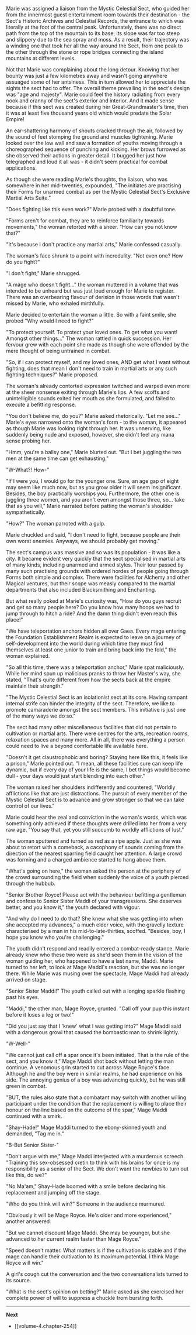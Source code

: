 
Marie was assigned a liaison from the Mystic Celestial Sect, who guided her from the innermost guest entertainment room towards their destination - the Sect's Historic Archives and Celestial Records, the entrance to which was literally at the foot of the central peak. Unfortunately, there was no direct path from the top of the mountain to its base; its slope was far too steep and slippery due to the sea spray and moss. As a result, their trajectory was a winding one that took her all the way around the Sect, from one peak to the other through the stone or rope bridges connecting the island mountains at different levels.

Not that Marie was complaining about the long detour. Knowing that her bounty was just a few kilometres away and wasn't going anywhere assuaged some of her antsiness. This in turn allowed her to appreciate the sights the sect had to offer. The overall theme prevailing in the sect's design was "age and majesty". Marie could feel the history radiating from every nook and cranny of the sect's exterior and interior. And it made sense because if this sect was created during her Great-Grandmaster's time, then it was at least five thousand years old which would predate the Solar Empire!

An ear-shattering harmony of shouts cracked through the air, followed by the sound of feet stomping the ground and muscles tightening. Marie looked over the low wall and saw a formation of youths moving through a choreographed sequence of punching and kicking. Her brows furrowed as she observed their actions in greater detail. It bugged her just how telegraphed and loud it all was - it didn't seem practical for combat applications.

As though she were reading Marie's thoughts, the liaison, who was somewhere in her mid-twenties, expounded, "The initiates are practising their Forms for unarmed combat as per the Mystic Celestial Sect's Exclusive Martial Arts Suite."

"Does fighting like this even work?" Marie probed with a doubtful tone.

"Forms aren't for combat, they are to reinforce familiarity towards movements," the woman retorted with a sneer. "How can you not know that?"

"It's because I don't practice any martial arts," Marie confessed casually.

The woman's face shrunk to a point with incredulity. "Not even one? How do you fight?"

"I don't fight," Marie shrugged.

"A mage who doesn't fight..." the woman muttered in a volume that was intended to be unheard but was just loud enough for Marie to register. There was an overbearing flavour of derision in those words that wasn't missed by Marie, who exhaled mirthfully.

Marie decided to entertain the woman a little. So with a faint smile, she probed "Why would I need to fight?"

"To protect yourself. To protect your loved ones. To get what you want! Amongst other things..." The woman rattled in quick succession. Her fervour grew with each point she made as though she were offended by the mere thought of being untrained in combat.

"So, if I can protect myself, and my loved ones, AND get what I want without fighting, does that mean I don't need to train in martial arts or any such fighting techniques?" Marie proposed.

The woman's already contorted expression twitched and warped even more at the sheer nonsense exiting through Marie's lips. A few scoffs and unintelligible sounds exited her mouth as she formulated, and failed to execute a befitting response.

"You don't believe me, do you?" Marie asked rhetorically. "Let me see..." Marie's eyes narrowed onto the woman's form - to the woman, it appeared as though Marie was looking right through her. It was unnerving, like suddenly being nude and exposed, however, she didn't feel any mana sense probing her.

"Hmm, you're a ballsy one," Marie blurted out. "But I bet juggling the two men at the same time can get exhausting."

"W-What?! How-"

"If I were you, I would go for the younger one. Sure, an age gap of eight may seem like much now, but as you grow older it will seem insignificant. Besides, the boy practically worships you. Furthermore, the other one is juggling three women, and you aren't even amongst those three, so... take that as you will," Marie narrated before patting the woman's shoulder sympathetically.

"How?" The woman parroted with a gulp.

Marie chuckled and said, "I don't need to fight, because people are their own worst enemies. Anyways, we should probably get moving."

The sect's campus was massive and so was its population - it was like a city. It became evident very quickly that the sect specialised in martial arts of many kinds, including unarmed and armed styles. Their tour passed by many such practising grounds with ordered hordes of people going through Forms both simple and complex. There were facilities for Alchemy and other Magical ventures, but their scope was measly compared to the martial departments that also included Blacksmithing and Enchanting.

But what really poked at Marie's curiosity was, "How do you guys recruit and get so many people here? Do you know how many hoops we had to jump through to hitch a ride? And the damn thing didn't even reach this place!"

"We have teleportation anchors hidden all over Gaea. Every mage entering the Foundation Establishment Realm is expected to leave on a journey of self-development into the world during which time they must find themselves at least one junior to train and bring back into the fold," the woman explained.

"So all this time, there was a teleportation anchor," Marie spat maliciously. While her mind spun up malicious pranks to throw her Master's way, she stated, "That's quite different from how the sects back at the empire maintain their strength."

"The Mystic Celestial Sect is an isolationist sect at its core. Having rampant internal strife can hinder the integrity of the sect. Therefore, we like to promote camaraderie amongst the sect members. This initiative is just one of the many ways we do so."

The sect had many other miscellaneous facilities that did not pertain to cultivation or martial arts. There were centres for the arts, recreation rooms, relaxation spaces and many more. All in all, there was everything a person could need to live a beyond comfortable life available here.

"Doesn't it get claustrophobic and boring? Staying here like this, it feels like a prison," Marie pointed out. "I mean, all these facilities sure can keep life dynamic, but if every day of your life is the same, I bet things would become dull - your days would just start blending into each other."

The woman raised her shoulders indifferently and countered, "Worldly afflictions like that are just distractions. The pursuit of every member of the Mystic Celestial Sect is to advance and grow stronger so that we can take control of our lives."

Marie could hear the zeal and conviction in the woman's words, which was something only achieved if these thoughts were drilled into her from a very raw age. "You say that, yet you still succumb to worldly afflictions of lust."

The woman sputtered and turned as red as a ripe apple. Just as she was about to retort with a comeback, a cacophony of sounds coming from the direction of the nearest sparring field caught her attention. A large crowd was forming and a charged ambience started to hang above them.

"What's going on here," the woman asked the person at the periphery of the crowd surrounding the field when suddenly the voice of a youth pierced through the hubbub.

"Senior Brother Royce! Please act with the behaviour befitting a gentleman and confess to Senior Sister Maddi of your transgressions. She deserves better, and you know it," the youth declared with vigour.

"And why do I need to do that? She knew what she was getting into when she accepted my advances," a much elder voice, with the gravelly texture characterised by a man in his mid-to-late-thirties, scoffed. "Besides, boy, I hope you know who you're challenging."

The youth didn't respond and readily entered a combat-ready stance. Marie already knew who these two were as she'd seen them in the vision of the woman guiding her, who happened to have a last name, Maddi. Marie turned to her left, to look at Mage Maddi's reaction, but she was no longer there. While Marie was musing over the spectacle, Mage Maddi had already arrived on stage.

"Senior Sister Maddi!" The youth called out with a longing sparkle flashing past his eyes.

"Maddi," the other man, Mage Royce, grunted. "Call off your pup this instant before it loses a leg or two!"

"Did you just say that I 'knew' what I was getting into?" Mage Maddi said with a dangerous growl that caused the bombastic man to shrink lightly.

"W-Well-"

"We cannot just call off a spar once it's been initiated. That is the rule of the sect, and you know it," Mage Maddi shot back without letting the man continue. A venomous grin started to cut across Mage Royce's face. Although he and the boy were in similar realms, he had experience on his side. The annoying genius of a boy was advancing quickly, but he was still green in combat.

"BUT, the rules also state that a combatant may switch with another willing participant under the condition that the replacement is willing to place their honour on the line based on the outcome of the spar," Mage Maddi continued with a smirk.

"Shay-Hade!" Mage Maddi turned to the ebony-skinned youth and demanded, "Tag me in."

"B-But Senior Sister-"

"Don't argue with me," Mage Maddi interjected with a murderous screech. "Training this sex-obsessed cretin to think with his brains for once is my responsibility as a senior of the Sect. We don't want the newbies to turn out like this, do we?"

"No Ma'am," Shay-Hade boomed with a smile before declaring his replacement and jumping off the stage.

"Who do you think will win?" Someone in the audience murmured.

"Obviously it will be Mage Royce. He's older and more experienced," another answered.

"But we cannot discount Mage Maddi. She may be younger, but she advanced to her current realm faster than Mage Royce."

"Speed doesn't matter. What matters is if the cultivation is stable and if the mage can handle their cultivation to its maximum potential. I think Mage Royce will win."

A girl's cough cut the conversation and the two conversationalists turned to its source.

"What is the sect's opinion on betting?" Marie asked as she exercised her complete power of will to suppress a chuckle from bursting forth.

____

**Next**
* [[volume-4.chapter-254]]